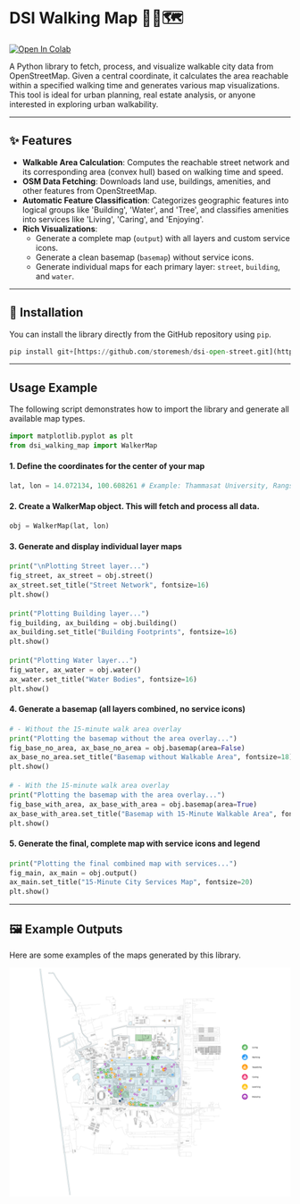 # DSI Walking Map 🚶‍♀️🗺️

[![Open In Colab](https://colab.research.google.com/assets/colab-badge.svg)](https://colab.research.google.com/github/storemesh/dsi-open-street/blob/main/example/example_notebook.ipynb)

A Python library to fetch, process, and visualize walkable city data from OpenStreetMap. Given a central coordinate, it calculates the area reachable within a specified walking time and generates various map visualizations. This tool is ideal for urban planning, real estate analysis, or anyone interested in exploring urban walkability.

---
## ✨ Features

* **Walkable Area Calculation**: Computes the reachable street network and its corresponding area (convex hull) based on walking time and speed.
* **OSM Data Fetching**: Downloads land use, buildings, amenities, and other features from OpenStreetMap.
* **Automatic Feature Classification**: Categorizes geographic features into logical groups like 'Building', 'Water', and 'Tree', and classifies amenities into services like 'Living', 'Caring', and 'Enjoying'.
* **Rich Visualizations**:
    * Generate a complete map (`output`) with all layers and custom service icons.
    * Generate a clean basemap (`basemap`) without service icons.
    * Generate individual maps for each primary layer: `street`, `building`, and `water`.

---

## 🚀 Installation

You can install the library directly from the GitHub repository using `pip`.

```python
pip install git+[https://github.com/storemesh/dsi-open-street.git](https://github.com/storemesh/dsi-open-street.git)
```
---
## Usage Example
The following script demonstrates how to import the library and generate all available map types.

```python
import matplotlib.pyplot as plt
from dsi_walking_map import WalkerMap
```

#### 1. Define the coordinates for the center of your map
```python
lat, lon = 14.072134, 100.608261 # Example: Thammasat University, Rangsit Campus
```

#### 2. Create a WalkerMap object. This will fetch and process all data.
```python
obj = WalkerMap(lat, lon)
```

#### 3. Generate and display individual layer maps
```python
print("\nPlotting Street layer...")
fig_street, ax_street = obj.street()
ax_street.set_title("Street Network", fontsize=16)
plt.show()

print("Plotting Building layer...")
fig_building, ax_building = obj.building()
ax_building.set_title("Building Footprints", fontsize=16)
plt.show()

print("Plotting Water layer...")
fig_water, ax_water = obj.water()
ax_water.set_title("Water Bodies", fontsize=16)
plt.show()
```

#### 4. Generate a basemap (all layers combined, no service icons)
```python
# - Without the 15-minute walk area overlay
print("Plotting the basemap without the area overlay...")
fig_base_no_area, ax_base_no_area = obj.basemap(area=False)
ax_base_no_area.set_title("Basemap without Walkable Area", fontsize=18)
plt.show()

# - With the 15-minute walk area overlay
print("Plotting the basemap with the area overlay...")
fig_base_with_area, ax_base_with_area = obj.basemap(area=True)
ax_base_with_area.set_title("Basemap with 15-Minute Walkable Area", fontsize=18)
plt.show()
```

#### 5. Generate the final, complete map with service icons and legend
```python
print("Plotting the final combined map with services...")
fig_main, ax_main = obj.output()
ax_main.set_title("15-Minute City Services Map", fontsize=20)
plt.show()
```


---
## 🖼️ Example Outputs

Here are some examples of the maps generated by this library.

![Full Output Map](output/image.png)
